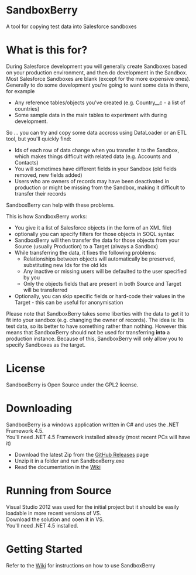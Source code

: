 # SandboxBerry
A tool for copying test data into Salesforce sandboxes

# What is this for?

During Salesforce development you will generally create Sandboxes based on your production environment, and then 
do development in the Sandbox. Most Salesforce Sandboxes are blank (except for the more expensive ones). Generally to do
some development you're going to want some data in there, for example

* Any reference tables/objects you've created (e.g. Country__c - a list of countries)
* Some sample data in the main tables to experiment with during development.

So ... you can try and copy some data accross using DataLoader or an ETL tool, but you'll quickly find:

* Ids of each row of data change when you transfer it to the Sandbox, which makes things difficult with related data 
(e.g. Accounts and Contacts)
* You will sometimes have different fields in your Sandbox (old fields removed, new fields added)
* Users who are owners of records may have been deactivated in production or might be missing from the Sandbox, 
making it difficult to transfer their records

SandboxBerry can help with these problems.

This is how SandboxBerry works:

* You give it a list of Salesforce objects (in the form of an XML file)
* optionally you can specify filters for those objects in SOQL syntax
* SandboxBerry will then transfer the data for those objects from your Source (usually Production) to a Target (always a Sandbox)
* While transferring the data, it fixes the following problems:
  * Relationships between objects will automatically be preserved, substituting new Ids for the old Ids
  * Any inactive or missing users will be defaulted to the user specified by you
  * Only the objects fields that are present in both Source and Target will be transferred
* Optionally, you can skip specific fields or hard-code their values in the Target - this can be useful for anonymisation

Please note that SandboxBerry takes some liberties with the data to get it to fit into your sandbox (e.g. changing the owner 
of records). The idea is: Its test data, so its better to have something rather than nothing. However this means that SandboxBerry 
should not be used for transferring **into** a production instance. Because of this, SandboxBerry will only allow you to specify Sandboxes 
as the target.

# License

SandboxBerry is Open Source under the GPL2 license.

# Downloading

SandboxBerry is a windows application written in C# and uses the .NET Framework 4.5.  
You'll need .NET 4.5 Framework installed already (most recent PCs will have it)  

* Download the latest Zip from the [GitHub Releases](https://github.com/codeulike/SandboxBerry/releases) page
* Unzip it in a folder and run SandboxBerry.exe
* Read the documentation in the [Wiki](https://github.com/codeulike/SandboxBerry/wiki) 

# Running from Source

Visual Studio 2012 was used for the initial project but it should be easily loadable in more recent versions of VS.  
Download the solution and ooen it in VS.  
You'll need .NET 4.5 installed.

# Getting Started

Refer to the [Wiki](https://github.com/codeulike/SandboxBerry/wiki) for instructions on how to use SandboxBerry

